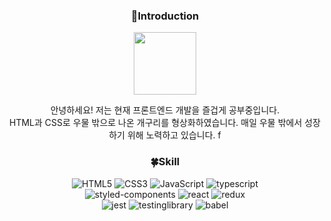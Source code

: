 <div align=center>

### 👋Introduction
<img src=https://github.com/coding-frog117/coding-frog117/assets/110962765/5c1305ac-6d8c-4abf-8962-da5173dca49b  width="100" height="100" />

<span>안녕하세요! 저는 현재 프론트엔드 개발을 즐겁게 공부중입니다. <br/>
  HTML과 CSS로 우물 밖으로 나온 개구리를 형상화하였습니다. 매일 우물 밖에서 성장하기 위해 노력하고 있습니다.</span>
f
### 🍀Skill

![HTML5](https://img.shields.io/badge/HTML5-E34F26?style=for-the-badge&logo=HTML5&logoColor=white)&nbsp;![CSS3](https://img.shields.io/badge/CSS3-1572B6?style=for-the-badge&logo=CSS3&logoColor=white)&nbsp;![JavaScript](https://img.shields.io/badge/JavaScript-F7DF1E?style=for-the-badge&logo=JavaScript&logoColor=black)&nbsp;![typescript](https://img.shields.io/badge/typescript-3178C6?style=for-the-badge&logo=typescript&logoColor=white)<br/>
![styled-components](https://img.shields.io/badge/styledcomponents-DB7093?style=for-the-badge&logo=styledcomponents&logoColor=black)&nbsp;![react](https://img.shields.io/badge/react-61DAFB?style=for-the-badge&logo=react&logoColor=black)&nbsp;![redux](https://img.shields.io/badge/redux-764ABC?style=for-the-badge&logo=redux&logoColor=white)<br/>
![jest](https://img.shields.io/badge/jest-C21325?style=for-the-badge&logo=jest&logoColor=white)&nbsp;![testinglibrary](https://img.shields.io/badge/testinglibrary-E33332?style=for-the-badge&logo=testinglibrary&logoColor=white)&nbsp;![babel](https://img.shields.io/badge/babel-F9DC3E?style=for-the-badge&logo=babel&logoColor=white)

</div>
